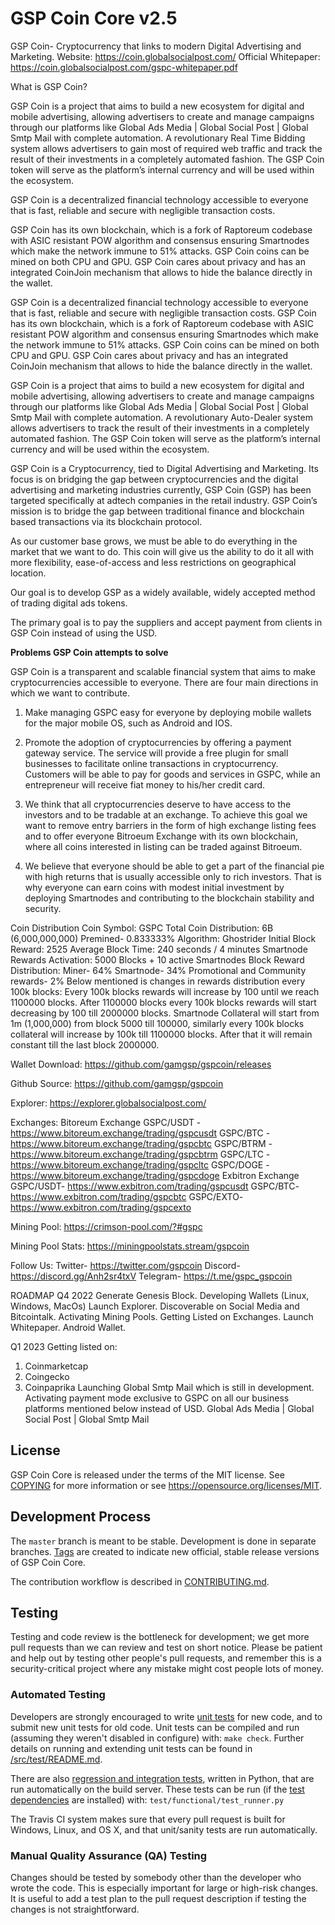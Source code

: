 GSP Coin Core v2.5
===========================
GSP Coin- Cryptocurrency that links to modern Digital Advertising and Marketing.
Website: https://coin.globalsocialpost.com/
Official Whitepaper: https://coin.globalsocialpost.com/gspc-whitepaper.pdf

What is GSP Coin?

GSP Coin is a project that aims to build a new ecosystem for digital and mobile advertising, allowing advertisers to create and manage campaigns through our platforms like Global Ads Media | Global Social Post | Global Smtp Mail  with complete automation. A revolutionary Real Time Bidding system allows advertisers to gain most of required web traffic and track the result of their investments in a completely automated fashion. The GSP Coin token will serve as the platform’s internal currency and will be used within the ecosystem.

GSP Coin is a decentralized financial technology accessible to everyone that is fast, reliable and secure with negligible transaction costs. 

GSP Coin has its own blockchain, which is a fork of Raptoreum codebase with ASIC resistant POW algorithm and consensus ensuring Smartnodes which make the network immune to 51% attacks. GSP Coin coins can be mined on both CPU and GPU. GSP Coin cares about privacy and has an integrated CoinJoin mechanism that allows to hide the balance directly in the wallet.

GSP Coin is a decentralized financial technology accessible to everyone that is fast, reliable and secure with negligible transaction costs. GSP Coin has its own blockchain, which is a fork of Raptoreum codebase with ASIC resistant POW algorithm and consensus ensuring Smartnodes which make the network immune to 51% attacks. GSP Coin coins can be mined on both CPU and GPU. GSP Coin cares about privacy and has an integrated CoinJoin mechanism that allows to hide the balance directly in the wallet.

GSP Coin is a project that aims to build a new ecosystem for digital and mobile advertising, allowing advertisers to create and manage campaigns through our platforms like Global Ads Media | Global Social Post | Global Smtp Mail with complete automation. A revolutionary Auto-Dealer system allows advertisers to track the result of their investments in a completely automated fashion. The GSP Coin token will serve as the platform’s internal currency and will be used within the ecosystem.

GSP Coin is a Cryptocurrency, tied to Digital Advertising and Marketing. Its focus is on bridging the gap between cryptocurrencies and the digital advertising and marketing industries currently, GSP Coin (GSP) has been targeted specifically at adtech companies in the retail industry. GSP Coin’s mission is to bridge the gap between traditional finance and blockchain based transactions via its blockchain protocol.

As our customer base grows, we must be able to do everything in the market that we want to do. This coin will give us the ability to do it all with more flexibility, ease-of-access and less restrictions on geographical location.

Our goal is to develop GSP as a widely available, widely accepted method of trading digital ads tokens.

The primary goal is to pay the suppliers and accept payment from clients in GSP Coin instead of using the USD.

**Problems GSP Coin attempts to solve**

GSP Coin is a transparent and scalable financial system that aims to make cryptocurrencies
accessible to everyone. There are four main directions in which we want to contribute.

1. Make managing GSPC easy for everyone by deploying mobile wallets for the major
mobile OS, such as Android and IOS.

2. Promote the adoption of cryptocurrencies by offering a payment gateway service. The
service will provide a free plugin for small businesses to facilitate online transactions in
cryptocurrency. Customers will be able to pay for goods and services in GSPC, while an
entrepreneur will receive fiat money to his/her credit card.

3. We think that all cryptocurrencies deserve to have access to the investors and to be
tradable at an exchange. To achieve this goal we want to remove entry barriers in the form
of high exchange listing fees and to offer everyone Bitroeum Exchange with its own
blockchain, where all coins interested in listing can be traded against Bitroeum.

4. We believe that everyone should be able to get a part of the financial pie with high returns
that is usually accessible only to rich investors. That is why everyone can earn coins with
modest initial investment by deploying Smartnodes and contributing to the blockchain
stability and security.

Coin Distribution
Coin Symbol: GSPC
Total Coin Distribution: 6B (6,000,000,000)
Premined- 0.833333%
Algorithm: Ghostrider
Initial Block Reward: 2525
Average Block Time: 240 seconds / 4 minutes
Smartnode Rewards Activation: 5000 Blocks + 10 active Smartnodes
Block Reward Distribution:
Miner- 64%
Smartnode- 34%
Promotional and Community rewards- 2%
Below mentioned is changes in rewards distribution every 100k blocks:
Every 100k blocks rewards will increase by 100 until we reach 1100000 blocks.
After 1100000 blocks every 100k blocks rewards will start decreasing by 100 till 2000000 blocks.
Smartnode Collateral will start from 1m (1,000,000) from block 5000 till 100000, similarly every 100k blocks collateral will increase by 100k till 1100000 blocks. After that it will remain constant till the last block 2000000.

Wallet Download: https://github.com/gamgsp/gspcoin/releases

Github Source: https://github.com/gamgsp/gspcoin

Explorer: https://explorer.globalsocialpost.com/

Exchanges:
Bitoreum Exchange
GSPC/USDT - https://www.bitoreum.exchange/trading/gspcusdt
GSPC/BTC - https://www.bitoreum.exchange/trading/gspcbtc
GSPC/BTRM - https://www.bitoreum.exchange/trading/gspcbtrm
GSPC/LTC - https://www.bitoreum.exchange/trading/gspcltc
GSPC/DOGE - https://www.bitoreum.exchange/trading/gspcdoge
Exbitron Exchange
GSPC/USDT- https://www.exbitron.com/trading/gspcusdt
GSPC/BTC- https://www.exbitron.com/trading/gspcbtc
GSPC/EXTO- https://www.exbitron.com/trading/gspcexto

Mining Pool:
https://crimson-pool.com/?#gspc

Mining Pool Stats:
https://miningpoolstats.stream/gspcoin

Follow Us:
Twitter- https://twitter.com/gspcoin
Discord- https://discord.gg/Anh2sr4txV
Telegram- https://t.me/gspc_gspcoin

ROADMAP
Q4 2022
Generate Genesis Block.
Developing Wallets (Linux, Windows, MacOs)
Launch Explorer.
Discoverable on Social Media and Bitcointalk.
Activating Mining Pools.
Getting Listed on Exchanges.
Launch Whitepaper.
Android Wallet.


Q1 2023
Getting listed on:
1. Coinmarketcap
2. Coingecko
3. Coinpaprika
Launching Global Smtp Mail which is still in development.
Activating payment mode exclusive to GSPC on all our business platforms mentioned below instead of USD.
Global Ads Media | Global Social Post | Global Smtp Mail

License
-------

GSP Coin Core is released under the terms of the MIT license. See [COPYING](COPYING) for more
information or see https://opensource.org/licenses/MIT.

Development Process
-------------------

The `master` branch is meant to be stable. Development is done in separate branches.
[Tags](https://github.com/gspcoin/gspcoin/tags) are created to indicate new official,
stable release versions of GSP Coin Core.

The contribution workflow is described in [CONTRIBUTING.md](CONTRIBUTING.md).

Testing
-------

Testing and code review is the bottleneck for development; we get more pull
requests than we can review and test on short notice. Please be patient and help out by testing
other people's pull requests, and remember this is a security-critical project where any mistake might cost people
lots of money.

### Automated Testing

Developers are strongly encouraged to write [unit tests](src/test/README.md) for new code, and to
submit new unit tests for old code. Unit tests can be compiled and run
(assuming they weren't disabled in configure) with: `make check`. Further details on running
and extending unit tests can be found in [/src/test/README.md](/src/test/README.md).

There are also [regression and integration tests](/test), written
in Python, that are run automatically on the build server.
These tests can be run (if the [test dependencies](/test) are installed) with: `test/functional/test_runner.py`

The Travis CI system makes sure that every pull request is built for Windows, Linux, and OS X, and that unit/sanity tests are run automatically.

### Manual Quality Assurance (QA) Testing

Changes should be tested by somebody other than the developer who wrote the
code. This is especially important for large or high-risk changes. It is useful
to add a test plan to the pull request description if testing the changes is
not straightforward.
